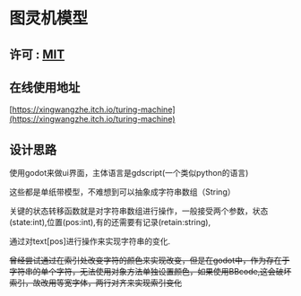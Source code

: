 # 图灵机模型
## 许可 : [MIT](LICENSE)

## 在线使用地址
[https://xingwangzhe.itch.io/turing-machine](https://xingwangzhe.itch.io/turing-machine)

## 设计思路

使用godot来做ui界面，主体语言是gdscript(一个类似python的语言)

这些都是单纸带模型，不难想到可以抽象成字符串数组（String）

关键的状态转移函数就是对字符串数组进行操作，一般接受两个参数，状态(state:int),位置(pos:int),有的还需要有记录(retain:string),

通过对text[pos]进行操作来实现字符串的变化.

~~曾经尝试通过在索引处改变字符的颜色来实现改变，但是在godot中，作为存在于字符串的单个字符，无法使用对象方法单独设置颜色，如果使用BBcode,这会破坏索引，故改用等宽字体，两行对齐来实现索引变化~~

